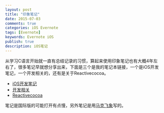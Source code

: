 ```yaml
---
layout: post
title: "印象笔记"
date: 2015-07-03
comments: true
categories: iOS Evernote
tags: [Evernote]
keywords: Evernote iOS
publish: true
description: iOS笔记
---
```


从学习C语言开始就一直有总结记录的习惯，算起来使用印象笔记也有大概4年左右了，很多笔记早就想分享出来，下面是三个是我的笔记本链接，一个是iOS开发笔记，一个开发相关的，还有是关于Reactivecocoa。

* [iOS开发笔记](https://www.evernote.com/pub/lingchen621/ios)
* [开发相关](https://www.evernote.com/pub/lingchen621/iosassociate)
* [Reactivecocoa](https://www.evernote.com/pub/lingchen621/reactivecocoa)

笔记是国际版的可能打开有点慢，另外笔记是用[马克飞象](http://www.maxiang.info/)写的。
